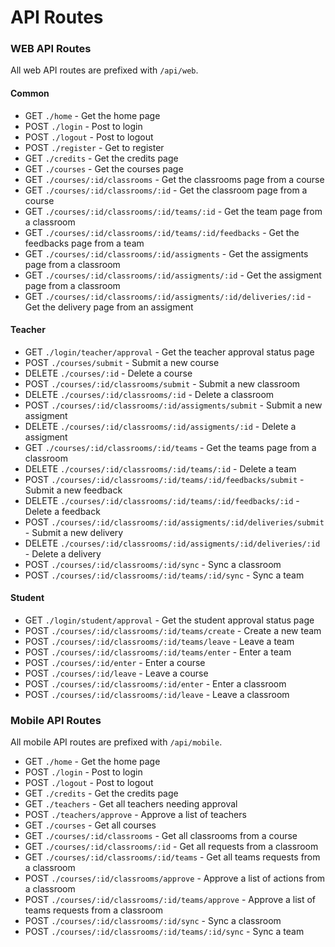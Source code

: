 # API Routes

### WEB API Routes

All web API routes are prefixed with `/api/web`.

#### Common
- GET `./home` - Get the home page
- POST `./login` - Post to login
- POST `./logout` - Post to logout
- POST `./register` - Get to register
- GET `./credits` - Get the credits page
- GET `./courses` - Get the courses page
- GET `./courses/:id/classrooms` - Get the classrooms page from a course
- GET `./courses/:id/classrooms/:id` - Get the classroom page from a course
- GET `./courses/:id/classrooms/:id/teams/:id` - Get the team page from a classroom
- GET `./courses/:id/classrooms/:id/teams/:id/feedbacks` - Get the feedbacks page from a team
- GET `./courses/:id/classrooms/:id/assigments` - Get the assigments page from a classroom
- GET `./courses/:id/classrooms/:id/assigments/:id` - Get the assigment page from a classroom
- GET `./courses/:id/classrooms/:id/assigments/:id/deliveries/:id` - Get the delivery page from an assigment


#### Teacher

- GET `./login/teacher/approval` - Get the teacher approval status page
- POST `./courses/submit` - Submit a new course
- DELETE `./courses/:id` - Delete a course
- POST `./courses/:id/classrooms/submit` - Submit a new classroom
- DELETE `./courses/:id/classrooms/:id` - Delete a classroom
- POST `./courses/:id/classrooms/:id/assigments/submit` - Submit a new assigment
- DELETE `./courses/:id/classrooms/:id/assigments/:id` - Delete a assigment
- GET `./courses/:id/classrooms/:id/teams` - Get the teams page from a classroom
- DELETE `./courses/:id/classrooms/:id/teams/:id` - Delete a team
- POST `./courses/:id/classrooms/:id/teams/:id/feedbacks/submit` - Submit a new feedback
- DELETE `./courses/:id/classrooms/:id/teams/:id/feedbacks/:id` - Delete a feedback
- POST `./courses/:id/classrooms/:id/assigments/:id/deliveries/submit` - Submit a new delivery
- DELETE `./courses/:id/classrooms/:id/assigments/:id/deliveries/:id` - Delete a delivery
- POST `./courses/:id/classrooms/:id/sync` - Sync a classroom
- POST `./courses/:id/classrooms/:id/teams/:id/sync` - Sync a team


#### Student

- GET `./login/student/approval` - Get the student approval status page
- POST `./courses/:id/classrooms/:id/teams/create` - Create a new team
- POST `./courses/:id/classrooms/:id/teams/leave` - Leave a team
- POST `./courses/:id/classrooms/:id/teams/enter` - Enter a team
- POST `./courses/:id/enter` - Enter a course
- POST `./courses/:id/leave` - Leave a course
- POST `./courses/:id/classrooms/:id/enter` - Enter a classroom
- POST `./courses/:id/classrooms/:id/leave` - Leave a classroom

### Mobile API Routes

All mobile API routes are prefixed with `/api/mobile`.


- GET `./home` - Get the home page
- POST `./login` - Post to login
- POST `./logout` - Post to logout
- GET `./credits` - Get the credits page
- GET `./teachers` - Get all teachers needing approval
- POST `./teachers/approve` - Approve a list of teachers
- GET `./courses` - Get all courses
- GET `./courses/:id/classrooms` - Get all classrooms from a course
- GET `./courses/:id/classrooms/:id` - Get all requests from a classroom
- GET `./courses/:id/classrooms/:id/teams` - Get all teams requests from a classroom
- POST `./courses/:id/classrooms/approve` - Approve a list of actions from a classroom
- POST `./courses/:id/classrooms/:id/teams/approve` - Approve a list of teams requests from a classroom
- POST `./courses/:id/classrooms/:id/sync` - Sync a classroom
- POST `./courses/:id/classrooms/:id/teams/:id/sync` - Sync a team



